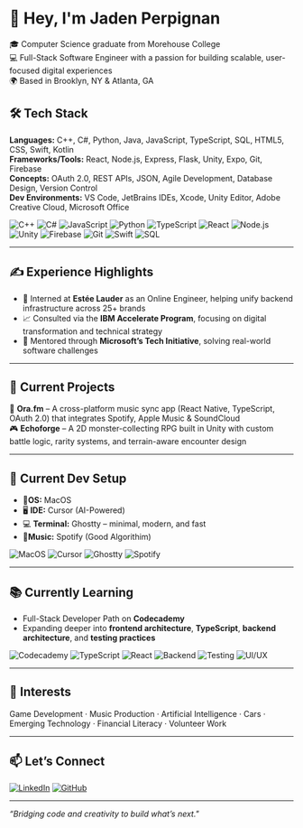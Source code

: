 # 👋 Hey, I'm Jaden Perpignan

🎓 Computer Science graduate from Morehouse College  
💻 Full-Stack Software Engineer with a passion for building scalable, user-focused digital experiences  
🌍 Based in Brooklyn, NY & Atlanta, GA

## 🛠 Tech Stack

**Languages:** C++, C#, Python, Java, JavaScript, TypeScript, SQL, HTML5, CSS, Swift, Kotlin <br>
**Frameworks/Tools:** React, Node.js, Express, Flask, Unity, Expo, Git, Firebase  
**Concepts:** OAuth 2.0, REST APIs, JSON, Agile Development, Database Design, Version Control  
**Dev Environments:** VS Code, JetBrains IDEs, Xcode, Unity Editor, Adobe Creative Cloud, Microsoft Office

![C++](https://img.shields.io/badge/-C++-00599C?style=flat&logo=c%2B%2B&logoColor=white)
![C#](https://img.shields.io/badge/-C%23-239120?style=flat&logo=c-sharp&logoColor=white)
![JavaScript](https://img.shields.io/badge/-JavaScript-F7DF1E?style=flat&logo=javascript&logoColor=black)
![Python](https://img.shields.io/badge/-Python-3776AB?style=flat&logo=python&logoColor=white)
![TypeScript](https://img.shields.io/badge/-TypeScript-3178C6?style=flat&logo=typescript&logoColor=white)
![React](https://img.shields.io/badge/-React-20232A?style=flat&logo=react&logoColor=61DAFB)
![Node.js](https://img.shields.io/badge/-Node.js-339933?style=flat&logo=nodedotjs&logoColor=white)
![Unity](https://img.shields.io/badge/-Unity-000000?style=flat&logo=unity&logoColor=white)
![Firebase](https://img.shields.io/badge/-Firebase-FFCA28?style=flat&logo=firebase&logoColor=black)
![Git](https://img.shields.io/badge/-Git-F05032?style=flat&logo=git&logoColor=white)
![Swift](https://img.shields.io/badge/-Swift-FA7343?style=flat&logo=swift&logoColor=white)
![SQL](https://img.shields.io/badge/-SQL-4479A1?style=flat&logo=mysql&logoColor=white)

---

## ✍️ Experience Highlights

- 🧠 Interned at **Estée Lauder** as an Online Engineer, helping unify backend infrastructure across 25+ brands  
- 📈 Consulted via the **IBM Accelerate Program**, focusing on digital transformation and technical strategy  
- 🤝 Mentored through **Microsoft’s Tech Initiative**, solving real-world software challenges

---

## 🔧 Current Projects

🚀 **Ora.fm** – A cross-platform music sync app (React Native, TypeScript, OAuth 2.0) that integrates Spotify, Apple Music & SoundCloud  
🎮 **Echoforge** – A 2D monster-collecting RPG built in Unity with custom battle logic, rarity systems, and terrain-aware encounter design

---

## 🧰 Current Dev Setup
- 🍎**OS:** MacOS
- 🖥️ **IDE:** Cursor (AI-Powered)  
- 💻 **Terminal:** Ghostty – minimal, modern, and fast
- 🎸**Music:** Spotify (Good Algorithim)

![MacOS](https://img.shields.io/badge/macOS-000000?style=flat&logo=apple&logoColor=white)
![Cursor](https://img.shields.io/badge/IDE-Cursor-1C1C1C?style=flat&logo=vercel&logoColor=white)
![Ghostty](https://img.shields.io/badge/Terminal-Ghostty-223D7E?style=flat&logo=ghost&logoColor=white)
![Spotify](https://img.shields.io/badge/-Spotify-1DB954?style=flat&logo=spotify&logoColor=white)

---

## 📚 Currently Learning

- Full-Stack Developer Path on **Codecademy**  
- Expanding deeper into **frontend architecture**, **TypeScript**, **backend architecture**, and **testing practices**

![Codecademy](https://img.shields.io/badge/Learning-Codecademy-1F4056?style=flat&logo=codecademy&logoColor=white)
![TypeScript](https://img.shields.io/badge/-TypeScript-3178C6?style=flat&logo=typescript&logoColor=white)
![React](https://img.shields.io/badge/-React-20232A?style=flat&logo=react&logoColor=61DAFB)
![Backend](https://img.shields.io/badge/-Backend_Architecture-grey?style=flat)
![Testing](https://img.shields.io/badge/-Testing_Practices-lightgrey?style=flat)
![UI/UX](https://img.shields.io/badge/-UI%2FUX_Design-FF6F61?style=flat)

---

## 🎯 Interests

Game Development · Music Production · Artificial Intelligence · Cars · Emerging Technology · Financial Literacy · Volunteer Work

---

## 📫 Let’s Connect

[![LinkedIn](https://img.shields.io/badge/-LinkedIn-0A66C2?style=flat&logo=linkedin&logoColor=white)](https://www.linkedin.com/in/jadenperpignan)
[![GitHub](https://img.shields.io/badge/-GitHub-181717?style=flat&logo=github&logoColor=white)](https://github.com/JadenPerpignan)

---

*“Bridging code and creativity to build what’s next."*
